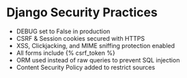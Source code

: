 # Django Security Practices

- DEBUG set to False in production
- CSRF & Session cookies secured with HTTPS
- XSS, Clickjacking, and MIME sniffing protection enabled
- All forms include {% csrf_token %}
- ORM used instead of raw queries to prevent SQL injection
- Content Security Policy added to restrict sources

